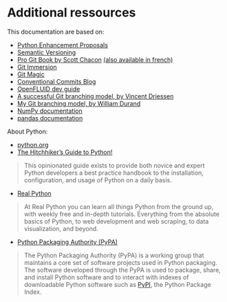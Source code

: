 # Additional ressources

This documentation are based on:
- [Python Enhancement Proposals](https://peps.python.org/)
- [Semantic Versioning](https://semver.org/)
- [Pro Git Book by Scott Chacon](https://git-scm.com/book/) [(also available in french)](https://git-scm.com/book/fr)
- [Git Immersion](http://gitimmersion.com)
- [Git Magic](http://www-cs-students.stanford.edu/~blynn/gitmagic/)
- [Conventional Commits Blog](https://www.conventionalcommits.org/en/v1.0.0/)
- [OpenFLUID dev guide](https://community.openfluid-project.org/)
- [A successful Git branching model, by Vincent Driessen](https://nvie.com/posts/a-successful-git-branching-model/)
- [My Git branching model, by William Durand](https://williamdurand.fr/2012/01/17/my-git-branching-model/)
- [NumPy documentation](https://numpy.org/doc/stable/)
- [pandas documentation](https://pandas.pydata.org/docs/)

About Python:
- [python.org](https://www.python.org/)
- [The Hitchhiker’s Guide to Python!](https://docs.python-guide.org/)
> This opinionated guide exists to provide both novice and expert Python developers a best practice handbook to the installation, configuration, and usage of Python on a daily basis.
- [Real Python](https://realpython.com/)
> At Real Python you can learn all things Python from the ground up, with weekly free and in-depth tutorials. Everything from the absolute basics of Python, to web development and web scraping, to data visualization, and beyond.
- [Python Packaging Authority (PyPA)](https://www.pypa.io/en/latest/)
> The Python Packaging Authority (PyPA) is a working group that maintains a core set of software projects used in Python packaging.
> The software developed through the PyPA is used to package, share, and install Python software and to interact with indexes of downloadable Python software such as [PyPI](https://pypi.org), the Python Package Index.
